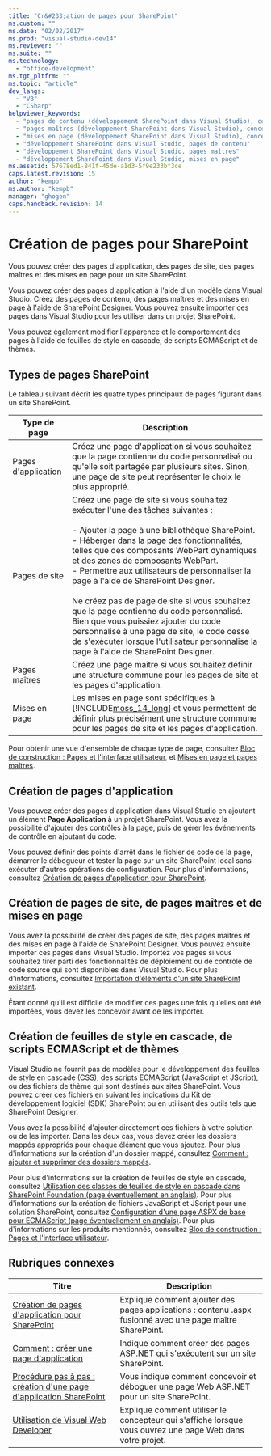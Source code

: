 ```yaml
---
title: "Cr&#233;ation de pages pour SharePoint"
ms.custom: ""
ms.date: "02/02/2017"
ms.prod: "visual-studio-dev14"
ms.reviewer: ""
ms.suite: ""
ms.technology: 
  - "office-development"
ms.tgt_pltfrm: ""
ms.topic: "article"
dev_langs: 
  - "VB"
  - "CSharp"
helpviewer_keywords: 
  - "pages de contenu (développement SharePoint dans Visual Studio), concevoir"
  - "pages maîtres (développement SharePoint dans Visual Studio), concevoir"
  - "mises en page (développement SharePoint dans Visual Studio), concevoir"
  - "développement SharePoint dans Visual Studio, pages de contenu"
  - "développement SharePoint dans Visual Studio, pages maîtres"
  - "développement SharePoint dans Visual Studio, mises en page"
ms.assetid: 57678ed1-841f-45de-a1d3-5f9e233bf3ce
caps.latest.revision: 15
author: "kempb"
ms.author: "kempb"
manager: "ghogen"
caps.handback.revision: 14
---
```

# Cr&#233;ation de pages pour SharePoint
  Vous pouvez créer des pages d'application, des pages de site, des pages maîtres et des mises en page pour un site SharePoint.  
  
 Vous pouvez créer des pages d'application à l'aide d'un modèle dans Visual Studio.  Créez des pages de contenu, des pages maîtres et des mises en page à l'aide de SharePoint Designer.  Vous pouvez ensuite importer ces pages dans Visual Studio pour les utiliser dans un projet SharePoint.  
  
 Vous pouvez également modifier l'apparence et le comportement des pages à l'aide de feuilles de style en cascade, de scripts ECMAScript et de thèmes.  
  
## Types de pages SharePoint  
 Le tableau suivant décrit les quatre types principaux de pages figurant dans un site SharePoint.  
  
|Type de page|Description|  
|------------------|-----------------|  
|Pages d'application|Créez une page d'application si vous souhaitez que la page contienne du code personnalisé ou qu'elle soit partagée par plusieurs sites.  Sinon, une page de site peut représenter le choix le plus approprié.|  
|Pages de site|Créez une page de site si vous souhaitez exécuter l'une des tâches suivantes :<br /><br /> -   Ajouter la page à une bibliothèque SharePoint.<br />-   Héberger dans la page des fonctionnalités, telles que des composants WebPart dynamiques et des zones de composants WebPart.<br />-   Permettre aux utilisateurs de personnaliser la page à l'aide de SharePoint Designer.<br /><br /> Ne créez pas de page de site si vous souhaitez que la page contienne du code personnalisé.  Bien que vous puissiez ajouter du code personnalisé à une page de site, le code cesse de s'exécuter lorsque l'utilisateur personnalise la page à l'aide de SharePoint Designer.|  
|Pages maîtres|Créez une page maître si vous souhaitez définir une structure commune pour les pages de site et les pages d'application.|  
|Mises en page|Les mises en page sont spécifiques à [!INCLUDE[moss_14_long](../sharepoint/includes/moss-14-long-md.md)] et vous permettent de définir plus précisément une structure commune pour les pages de site et les pages d'application.|  
  
 Pour obtenir une vue d'ensemble de chaque type de page, consultez [Bloc de construction : Pages et l'interface utilisateur](http://go.microsoft.com/fwlink/?LinkID=182095), et [Mises en page et pages maîtres](http://go.microsoft.com/fwlink/?LinkID=182096).  
  
## Création de pages d'application  
 Vous pouvez créer des pages d'application dans Visual Studio en ajoutant un élément **Page Application** à un projet SharePoint.  Vous avez la possibilité d'ajouter des contrôles à la page, puis de gérer les événements de contrôle en ajoutant du code.  
  
 Vous pouvez définir des points d'arrêt dans le fichier de code de la page, démarrer le débogueur et tester la page sur un site SharePoint local sans exécuter d'autres opérations de configuration.  Pour plus d'informations, consultez [Création de pages d'application pour SharePoint](../sharepoint/creating-application-pages-for-sharepoint.md).  
  
## Création de pages de site, de pages maîtres et de mises en page  
 Vous avez la possibilité de créer des pages de site, des pages maîtres et des mises en page à l'aide de SharePoint Designer.  Vous pouvez ensuite importer ces pages dans Visual Studio.  Importez vos pages si vous souhaitez tirer parti des fonctionnalités de déploiement ou de contrôle de code source qui sont disponibles dans Visual Studio.  Pour plus d'informations, consultez [Importation d'éléments d'un site SharePoint existant](../sharepoint/importing-items-from-an-existing-sharepoint-site.md).  
  
 Étant donné qu'il est difficile de modifier ces pages une fois qu'elles ont été importées, vous devez les concevoir avant de les importer.  
  
## Création de feuilles de style en cascade, de scripts ECMAScript et de thèmes  
 Visual Studio ne fournit pas de modèles pour le développement des feuilles de style en cascade \(CSS\), des scripts ECMAScript \(JavaScript et JScript\), ou des fichiers de thème qui sont destinés aux sites SharePoint.  Vous pouvez créer ces fichiers en suivant les indications du Kit de développement logiciel \(SDK\) SharePoint ou en utilisant des outils tels que SharePoint Designer.  
  
 Vous avez la possibilité d'ajouter directement ces fichiers à votre solution ou de les importer.  Dans les deux cas, vous devez créer les dossiers mappés appropriés pour chaque élément que vous ajoutez.  Pour plus d'informations sur la création d'un dossier mappé, consultez [Comment : ajouter et supprimer des dossiers mappés](../sharepoint/how-to-add-and-remove-mapped-folders.md).  
  
 Pour plus d'informations sur la création de feuilles de style en cascade, consultez [Utilisation des classes de feuilles de style en cascade dans SharePoint Foundation \(page éventuellement en anglais\)](http://go.microsoft.com/fwlink/?LinkID=182098).  Pour plus d'informations sur la création de fichiers JavaScript et JScript pour une solution SharePoint, consultez [Configuration d'une page ASPX de base pour ECMAScript \(page éventuellement en anglais\)](http://go.microsoft.com/fwlink/?LinkID=182099).  Pour plus d'informations sur les produits mentionnés, consultez [Bloc de construction : Pages et l'interface utilisateur](http://go.microsoft.com/fwlink/?LinkID=182095).  
  
## Rubriques connexes  
  
|Titre|Description|  
|-----------|-----------------|  
|[Création de pages d'application pour SharePoint](../sharepoint/creating-application-pages-for-sharepoint.md)|Explique comment ajouter des pages applications : contenu .aspx fusionné avec une page maître SharePoint.|  
|[Comment : créer une page d'application](../sharepoint/how-to-create-an-application-page.md)|Indique comment créer des pages ASP.NET qui s'exécutent sur un site SharePoint.|  
|[Procédure pas à pas : création d'une page d'application SharePoint](../sharepoint/walkthrough-creating-a-sharepoint-application-page.md)|Vous indique comment concevoir et déboguer une page Web ASP.NET pour un site SharePoint.|  
|[Utilisation de Visual Web Developer](http://msdn.microsoft.com/fr-fr/9c31f93b-c8fb-4599-9b14-6194ec8c7539)|Explique comment utiliser le concepteur qui s'affiche lorsque vous ouvrez une page Web dans votre projet.|  
  
  
